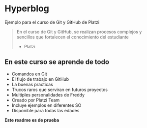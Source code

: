 # Hyperblog
Ejemplo para el curso de Git y GitHub de Platzi
> En el curso de Git y GitHub, se realizan procesos complejos y sencillos que fortalecen el conocimiento del estudiante
> - Platzi

## En este curso se aprende de todo
* Comandos en Git
* El flujo de trabajo en GitHub
* La buenas practicas
* Trucos raros que serviran en futuros proyectos
* Multiples personalidades de Freddy
* Creado por Platzi Team
* Incluye ejemplos en diferentes SO
* Disponible para todas las edades

**Este readme es de prueba**


